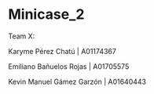 # Minicase_2
Team X:

Karyme Pérez Chatú | A01174367

Emiliano Bañuelos Rojas | A01705575

Kevin Manuel Gámez Garzón | A01640443

